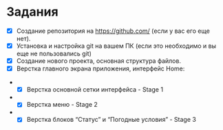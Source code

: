 # Задания
 - [x] Создание репозитория на https://github.com/ (если у вас его еще нет).
 - [x] Установка и настройка git на вашем ПК (если это необходимо и вы еще не пользовались git)
 - [x] Создание нового проекта, основная структура файлов.
 - [x] Верстка главного экрана приложения, интерфейс Home:
 - - [x] Верстка основной сетки интерфейса - Stage 1
 - - [x] Верстка меню - Stage 2
 - - [x] Верстка блоков “Статус” и “Погодные условия” - Stage 3
